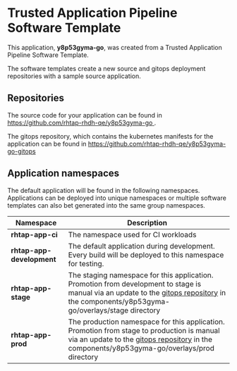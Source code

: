 # Trusted Application Pipeline Software Template

This application, **y8p53gyma-go**, was created from a Trusted Application Pipeline Software Template.

The software templates create a new source and gitops deployment repositories with a sample source application. 

## Repositories

The source code for your application can be found in [https://github.com/rhtap-rhdh-qe/y8p53gyma-go ](https://github.com/rhtap-rhdh-qe/y8p53gyma-go ).
 
The gitops repository, which contains the kubernetes manifests for the application can be found in 
[https://github.com/rhtap-rhdh-qe/y8p53gyma-go-gitops ](https://github.com/rhtap-rhdh-qe/y8p53gyma-go-gitops ) 

## Application namespaces 

The default application will be found in the following namespaces. Applications can be deployed into unique namespaces or multiple software templates can also bet generated into the same group namespaces.  

|  Namespace   |  Description   |  
| -------- | -------- |
| **rhtap-app-ci** | The namespace used for CI workloads |
| **rhtap-app-development** | The default application during development. Every build will be deployed to this namespace for testing. |
| **rhtap-app-stage** | The staging namespace for this application. Promotion from development to stage is manual via an update to the [gitops repository](https://github.com/rhtap-rhdh-qe/y8p53gyma-go-gitops ) in the components/y8p53gyma-go/overlays/stage directory |
| **rhtap-app-prod** | The production namespace for this application. Promotion from stage to production is manual via an update to the [gitops repository](https://github.com/rhtap-rhdh-qe/y8p53gyma-go-gitops ) in the components/y8p53gyma-go/overlays/prod directory |